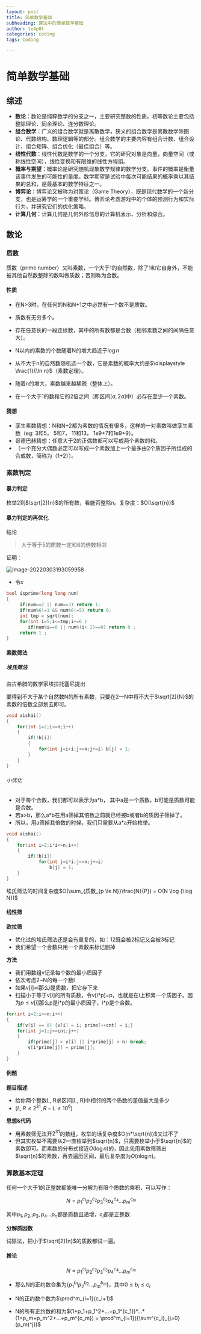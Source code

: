 ```yaml
---
layout: post
title: 简单数学基础
subheading: 算法中的简单数学基础
author: te4p0t
categories: coding
tags: Coding

---
```




# 简单数学基础

## 综述

- **数论**：数论是纯粹数学的分支之一，主要研究整数的性质。初等数论主要包括整除理论、同余理论、连分数理论。
- **组合数学**：广义的组合数学就是离散数学，狭义的组合数学是离散数学除图论、代数结构、数理逻辑等的部分。组合数学的主要内容有组合计数、组合设计、组合矩阵、组合优化（最佳组合）等。
- **线性代数**：线性代数是数学的一个分支，它的研究对象是向量，向量空间（或称线性空间），线性变换和有限维的线性方程组。
- **概率与期望**：概率论是研究随机现象数学规律的数学分支。事件的概率是衡量该事件发生的可能性的量度。数学期望是试验中每次可能结果的概率乘以其结果的总和，是最基本的数学特征之一。
- **博弈论**：博弈论又被称为对策论（Game Theory），既是现代数学的一个新分支，也是运筹学的一个重要学科。博弈论考虑游戏中的个体的预测行为和实际行为，并研究它们的优化策略。
- **计算几何**：计算几何是几何外形信息的计算机表示、分析和综合。

## 数论

### 质数

质数（prime number）又叫素数，一个大于1的自然数，除了1和它自身外，不能被其他自然数整除的数叫做质数；否则称为合数。

#### 性质

- 在N>3时，在任何的N和N+1之中必然有一个数不是质数。

- 质数有无穷多个。

- 存在任意长的一段连续数，其中的所有数都是合数（相邻素数之间的间隔任意大）。

- N以内的素数的个数随着N的增大趋近于$\log n$

- 从不大于n的自然数随机选一个数，它是素数的概率大约是$\displaystyle \frac{1}{\ln n}$​​（素数定理）。

- 随着n的增大，素数越来越稀疏（整体上）。

- 在一个大于1的数和它的2倍之间（即区间$(a, 2a]$中）必存在至少一个素数。

#### 猜想

- 孪生素数猜想：N和N+2都为素数的情况有很多，这样的一对素数叫做孪生素数（eg: 3和5， 5和7， 11和13， 1e9+7和1e9+9）。
- 哥德巴赫猜想：任意大于2的正偶数都可以写成两个素数的和。
- （一个充分大偶数必定可以写成一个素数加上一个最多由2个质因子所组成的合成数，简称为（1+2））。

### 素数判定

#### 暴力判定

枚举2到$\sqrt[2]{n}$的所有数，看能否整除n。复杂度：$O(\sqrt{n})$

#### 暴力判定的再优化

结论

> 大于等于5的质数一定和6的倍数相邻

证明：

![image-20220303193059958](https://te4p0t.github.io/assets/images/typora-user-images/202204262259682.png)

- 令$x$

```c++
bool isprime(long long num)
{
     if(num==2 || num==3) return 1;
     if(num%6!=1 && num%6!=5) return 0;
     int tmp = sqrt(num);
     for(int i=5;i<=tmp;i+=6 )
        if(num%i==0 || num%(i+ 2)==0) return 0 ;
     return 1 ;
}
```



#### 素数筛法

##### 埃氏筛法

由古希腊的数学家埃拉托塞尼提出

要得到不大于某个自然数N的所有素数，只要在2—N中将不大于$\sqrt[2]{N}$​的素数的倍数全部划去即可。

```c++
void aishai()
{
	for(int i=2;i<=n;i++)
	{
		if(!b[i])
		{
			for(int j=i+i;j<=n;j+=i) b[j] = 1;
		}
	}
}
```



###### 小优化

- 对于每个合数，我们都可以表示为a*b， 其中a是一个质数，b可能是质数可能是合数。
- 若a>b，那么a*b在用a筛掉其倍数之前就已经被b或者b的质因子筛掉了。
- 所以，用a筛掉其倍数的时候，我们只需要从a*a开始枚举。

```c++
void aishai()
{
	for(int i=2;i*i<=n;i++)
	{
		if(!b[i])
			for(int j=i*i;j<=n;j+=i)
				b[j] = 1;
	}
}
```

埃氏筛法的时间复杂度$O(\sum_{质数_{p \le N}}\frac{N}{P}) = O(N \log {\log N})$​

#### 线性筛

**欧拉筛**

- 优化过的埃氏筛法还是会有重复的，如：12既会被2标记又会被3标记
- 我们希望一个合数只用一个素数来标记删掉

**方法**

- 我们用数组v记录每个数的最小质因子
- 依次考虑2~N的每一个数I
- 如果v[i]=i那么i是质数，把它存下来
- 扫描小于等于v[i]的所有质数，令v[i\*p]=p，也就是在i上积累一个质因子。因为$p\le v[i]$那么p是i\*p的最小质因子，i\*p是个合数。

```c++
for(int i=2;i<=n;i++)
{
    if(v[i] == 0) {v[i] = i; prime[++cnt] = i;}
    for(int j=1;j<=cnt;j++)
    {
        if(prime[j] > v[i] || i*prime[j] > n) break;
        v[i*prime[j]] = prime[j];
    }
}
```

#### 例题

**题目描述**

- 给你两个整数L, R求区间[L, R]中相邻的两个质数的差值最大是多少
- ($L, R \le 2^{31}, R-L\le10^{6}$)

**思想&代码**

- 用素数筛无法开$2^{31}$的数组，枚举的话复杂度$O(n*\sqrt{n})$又过不了
- 但其实枚举不需要从2一直枚举到$\sqrt{n}$，只需要枚举小于$\sqrt{n}$的素数即可。而素数的分布式接近$O(\log n)$的，因此先用素数筛筛出$\sqrt{n}$的素数，再去遍历区间，最后复杂度为$O({n\log n})$。

### 算数基本定理

任何一个大于1的正整数都能唯一分解为有限个质数的乘积，可以写作：

$$N=p_1^{c_1}p_2^{c_2}p_3^{c_3}p_4^{c_4}...p_m^{c_m}$$

其中$p_1, p_2, p_3, p_4...p_n$都是质数且递增，$c_i$都是正整数

**分解质因数**

试除法，把小于$\sqrt[2]{n}$​的质数都试一遍。

#### 推论

$$N=p_1^{c_1}p_2^{c_2}p_3^{c_3}p_4^{c_4}...p_m^{c_m}$$

- 那么N的正约数合集为$\{p_1^{b_1}p_2^{b_2}...p_m^{b_m}\}$​，其中$0\le b_i \le c_i$​​

- N的正约数个数为$\prod^m_{i=1}(c_i+1)$​​

- N的所有正约数的和为$(1+p_1+p_1^2+...+p_1^{c_1})*...*(1+p_m+p_m^2+...+p_m^{c_m}) = \prod^m_{i=1}({\sum^{c_i}_{j=0}(p_m)^j})$​​